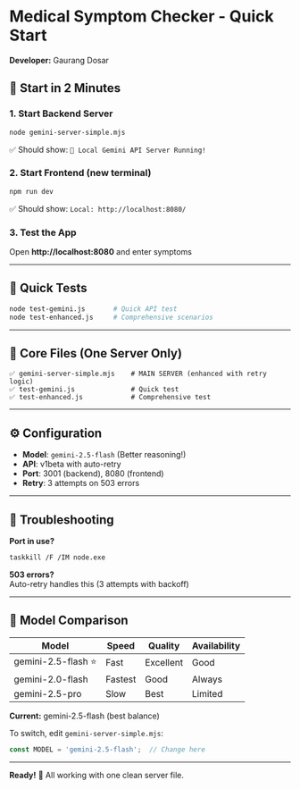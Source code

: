 # Medical Symptom Checker - Quick Start

**Developer:** Gaurang Dosar

## 🚀 Start in 2 Minutes

### 1. Start Backend Server
```bash
node gemini-server-simple.mjs
```
✅ Should show: `🚀 Local Gemini API Server Running!`

### 2. Start Frontend (new terminal)
```bash
npm run dev
```
✅ Should show: `Local: http://localhost:8080/`

### 3. Test the App
Open **http://localhost:8080** and enter symptoms

---

## 🧪 Quick Tests

```bash
node test-gemini.js       # Quick API test
node test-enhanced.js     # Comprehensive scenarios
```

---

## 📁 Core Files (One Server Only)

```
✅ gemini-server-simple.mjs    # MAIN SERVER (enhanced with retry logic)
✅ test-gemini.js              # Quick test
✅ test-enhanced.js            # Comprehensive test
```

---

## ⚙️ Configuration

- **Model**: `gemini-2.5-flash` (Better reasoning!)
- **API**: v1beta with auto-retry
- **Port**: 3001 (backend), 8080 (frontend)
- **Retry**: 3 attempts on 503 errors

---

## 🔧 Troubleshooting

**Port in use?**
```bash
taskkill /F /IM node.exe
```

**503 errors?**  
Auto-retry handles this (3 attempts with backoff)

---

## 🎯 Model Comparison

| Model | Speed | Quality | Availability |
|-------|-------|---------|--------------|
| gemini-2.5-flash ⭐ | Fast | Excellent | Good |
| gemini-2.0-flash | Fastest | Good | Always |
| gemini-2.5-pro | Slow | Best | Limited |

**Current:** gemini-2.5-flash (best balance)

To switch, edit `gemini-server-simple.mjs`:
```javascript
const MODEL = 'gemini-2.5-flash';  // Change here
```

---

**Ready!** 🎉 All working with one clean server file.
